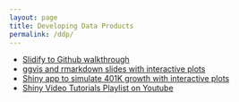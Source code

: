 ```yaml
---
layout: page
title: Developing Data Products
permalink: /ddp/
---
```


- [Slidify to Github walkthrough](http://rpubs.com/thoughtfulbloke/25103)
- [ggvis and rmarkdown slides with interactive plots](http://qua.st/ggvis-shiny-html5-slides/)
- [Shiny app to simulate 401K growth with interactive plots](http://www.mephistosoftware.com/shiny/401k_simulator/)
- [Shiny Video Tutorials Playlist on Youtube](http://www.youtube.com/playlist?list=PL6wLL_RojB5xNOhe2OTSd-DPkMLVY9DfB)
